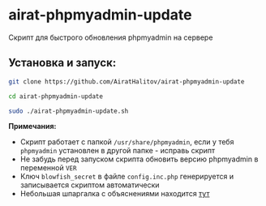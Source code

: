 # airat-phpmyadmin-update
Скрипт для быстрого обновления phpmyadmin на сервере

## Установка и запуск:
```bash
git clone https://github.com/AiratHalitov/airat-phpmyadmin-update

cd airat-phpmyadmin-update

sudo ./airat-phpmyadmin-update.sh
```

**Примечания:** 
- Скрипт работает с папкой `/usr/share/phpmyadmin`, если у тебя `phpmyadmin` установлен в другой папке - исправь скрипт
- Не забудь перед запуском скрипта обновить версию phpmyadmin в переменной `VER`
- Ключ `blowfish_secret` в файле `config.inc.php` генерируется и записывается скриптом автоматически
- Небольшая шпаргалка с объяснениями находится [тут](https://www.dmosk.ru/miniinstruktions.php?mini=phpmyadmin-update)
